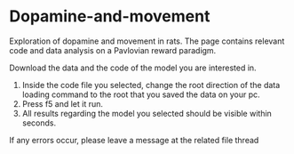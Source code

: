 # Dopamine-and-movement
Exploration of dopamine and movement in rats. The page contains relevant code and data analysis on a Pavlovian reward paradigm.


Download the data and the code of the model you are interested in.

1. Inside the code file you selected, change the root direction of the data loading command to the root that you saved the data on your pc.
2. Press f5 and let it run.
3. All results regarding the model you selected should be visible within seconds.


If any errors occur, please leave a message at the related file thread

